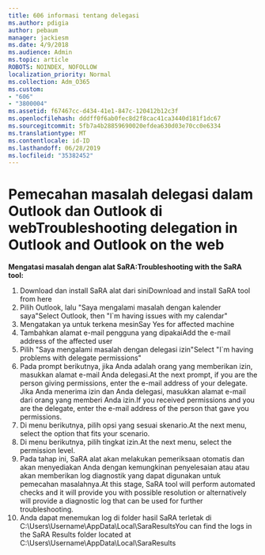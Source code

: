 ```yaml
---
title: 606 informasi tentang delegasi
ms.author: pdigia
author: pebaum
manager: jackiesm
ms.date: 4/9/2018
ms.audience: Admin
ms.topic: article
ROBOTS: NOINDEX, NOFOLLOW
localization_priority: Normal
ms.collection: Adm_O365
ms.custom:
- "606"
- "3800004"
ms.assetid: f67467cc-d434-41e1-847c-120412b12c3f
ms.openlocfilehash: dddff0f6ab0fec8d2f8cac41ca3440d181f1dc67
ms.sourcegitcommit: 5fb7a4b28859690020efdea630d03e70cc0e6334
ms.translationtype: MT
ms.contentlocale: id-ID
ms.lasthandoff: 06/28/2019
ms.locfileid: "35382452"
---
```

# <a name="troubleshooting-delegation-in-outlook-and-outlook-on-the-web"></a><span data-ttu-id="a45c1-102">Pemecahan masalah delegasi dalam Outlook dan Outlook di web</span><span class="sxs-lookup"><span data-stu-id="a45c1-102">Troubleshooting delegation in Outlook and Outlook on the web</span></span>

<span data-ttu-id="a45c1-103">**Mengatasi masalah dengan alat SaRA:**</span><span class="sxs-lookup"><span data-stu-id="a45c1-103">**Troubleshooting with the SaRA tool:**</span></span>

1. <span data-ttu-id="a45c1-104">Download dan install SaRA alat dari sini</span><span class="sxs-lookup"><span data-stu-id="a45c1-104">Download and install SaRA tool from here</span></span>
1. <span data-ttu-id="a45c1-105">Pilih Outlook, lalu "Saya mengalami masalah dengan kalender saya"</span><span class="sxs-lookup"><span data-stu-id="a45c1-105">Select Outlook, then "I\`m having issues with my calendar"</span></span>
1. <span data-ttu-id="a45c1-106">Mengatakan ya untuk terkena mesin</span><span class="sxs-lookup"><span data-stu-id="a45c1-106">Say Yes for affected machine</span></span>
1. <span data-ttu-id="a45c1-107">Tambahkan alamat e-mail pengguna yang dipakai</span><span class="sxs-lookup"><span data-stu-id="a45c1-107">Add the e-mail address of the affected user</span></span>
1. <span data-ttu-id="a45c1-108">Pilih "Saya mengalami masalah dengan delegasi izin"</span><span class="sxs-lookup"><span data-stu-id="a45c1-108">Select "I\`m having problems with delegate permissions"</span></span>
1. <span data-ttu-id="a45c1-109">Pada prompt berikutnya, jika Anda adalah orang yang memberikan izin, masukkan alamat e-mail Anda delegasi.</span><span class="sxs-lookup"><span data-stu-id="a45c1-109">At the next prompt, if you are the person giving permissions, enter the e-mail address of your delegate.</span></span> <span data-ttu-id="a45c1-110">Jika Anda menerima izin dan Anda delegasi, masukkan alamat e-mail dari orang yang memberi Anda izin.</span><span class="sxs-lookup"><span data-stu-id="a45c1-110">If you received permissions and you are the delegate, enter the e-mail address of the person that gave you permissions.</span></span>
1. <span data-ttu-id="a45c1-111">Di menu berikutnya, pilih opsi yang sesuai skenario.</span><span class="sxs-lookup"><span data-stu-id="a45c1-111">At the next menu, select the option that fits your scenario.</span></span>
1. <span data-ttu-id="a45c1-112">Di menu berikutnya, pilih tingkat izin.</span><span class="sxs-lookup"><span data-stu-id="a45c1-112">At the next menu, select the permission level.</span></span>
1. <span data-ttu-id="a45c1-113">Pada tahap ini, SaRA alat akan melakukan pemeriksaan otomatis dan akan menyediakan Anda dengan kemungkinan penyelesaian atau atau akan memberikan log diagnostik yang dapat digunakan untuk pemecahan masalahnya.</span><span class="sxs-lookup"><span data-stu-id="a45c1-113">At this stage, SaRA tool will perform automated checks and it will provide you with possible resolution or alternatively will provide a diagnostic log that can be used for further troubleshooting.</span></span>
1. <span data-ttu-id="a45c1-114">Anda dapat menemukan log di folder hasil SaRA terletak di C:\Users\Username\AppData\Local\SaraResults</span><span class="sxs-lookup"><span data-stu-id="a45c1-114">You can find the logs in the SaRA Results folder located at C:\Users\Username\AppData\Local\SaraResults</span></span>
